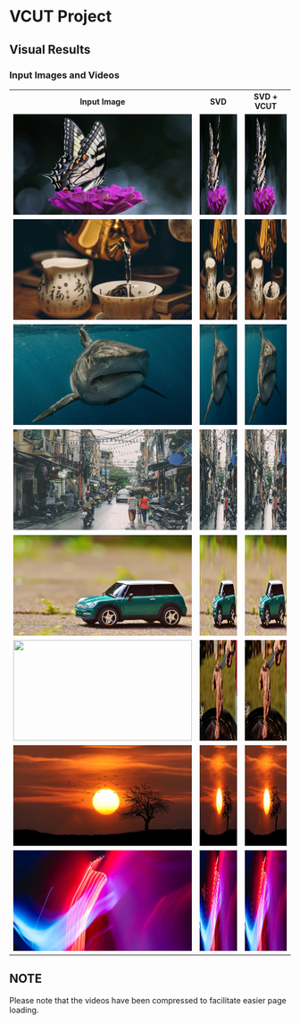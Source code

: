# VCUT Project

## Visual Results

### Input Images and Videos

<table>
  <tr>
    <th>Input Image</th>
    <th>SVD</th>
    <th>SVD + VCUT</th>
  </tr>
  <tr>
    <td><img src="contents/a_butterfly_sits_on_top_of_a_purple_flower.jpg" width="320px" height="180px"></td>
    <td><img src="contents/a_butterfly_sits_on_top_of_a_purple_flower_2_original_14frame.gif" width="320px" height="180px"></td>
    <td><img src="contents/a_butterfly_sits_on_top_of_a_purple_flower_2_vcut17_14frame.gif" width="320px" height="180px"></td>
  </tr>
  <tr>
    <td><img src="contents/a_person_is_pouring_water_into_a_teacup.jpg" width="320px" height="180px"></td>
    <td><img src="contents/a_person_is_pouring_water_into_a_teacup_0_original.gif" width="320px" height="180px"></td>
    <td><img src="contents/a_person_is_pouring_water_into_a_teacup_0_vcut17_14frame.gif" width="320px" height="180px"></td>
  </tr>
  <tr>
    <td><img src="contents/a_great_white_shark_swimming_in_the_ocean.jpg" width="320px" height="180px"></td>
    <td><img src="contents/a_great_white_shark_swimming_in_the_ocean_2_orig_14_frame.gif" width="320px" height="180px"></td>
    <td><img src="contents/a_great_white_shark_swimming_in_the_ocean_2_vcut17_14frame.gif" width="320px" height="180px"></td>
  </tr>
  <tr>
    <td><img src="contents/busy_street_motorcycles.jpg" width="320px" height="180px"></td>
    <td><img src="contents/stree_svd_orig_14_frame.gif" width="320px" height="180px"></td>
    <td><img src="contents/stree_vcut.gif" width="320px" height="180px"></td>
  </tr>
  <tr>
    <td><img src="contents/a_green_toy_car.jpg" width="320px" height="180px"></td>
    <td><img src="contents/car_svd_orig_14_frame.gif" width="320px" height="180px"></td>
    <td><img src="contents/car_vcut.gif" width="320px" height="180px"></td>
  </tr>
  <tr>
    <td><img src="contents/meat_tongs.jpg" width="320px" height="180px"></td>
    <td><img src="contents/meat_SVD_orig_14_frame.gif" width="320px" height="180px"></td>
    <td><img src="contents/meat_vcut.gif" width="320px" height="180px"></td>
  </tr>
  <tr>
    <td><img src="contents/a_flock_birds.jpg" width="320px" height="180px"></td>
    <td><img src="contents/flock_bird_SVD_orig_14_frame.gif" width="320px" height="180px"></td>
    <td><img src="contents/flock_bird_vcut.gif" width="320px" height="180px"></td>
  </tr>
  <tr>
    <td><img src="contents/a_blurry_neon_l.jpg" width="320px" height="180px"></td>
    <td><img src="contents/neon_svd_orig_14_frame.gif" width="320px" height="180px"></td>
    <td><img src="contents/neon_vcut.gif" width="320px" height="180px"></td>
  </tr>
</table>

## NOTE

Please note that the videos have been compressed to facilitate easier page loading.
